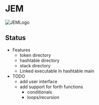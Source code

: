 # JEM
![JEMLogo](../JEMLogo.jpg)
## Status
* Features
    * token directory 
    * hashtable directory
    * stack directory 
    * Linked executable in hashtable main
* TODO 
    * add user interface
    * add support for forth functions
        * conditionals
        * loops/recursion


